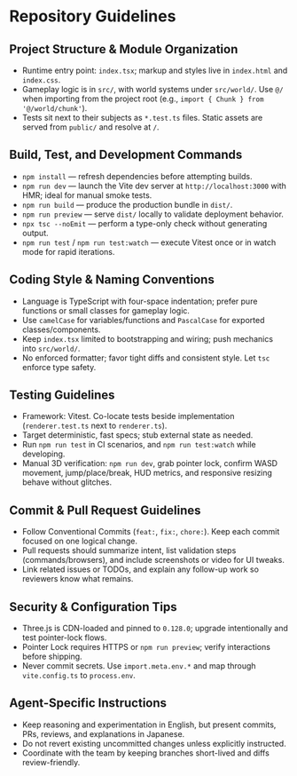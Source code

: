 # Repository Guidelines

## Project Structure & Module Organization
- Runtime entry point: `index.tsx`; markup and styles live in `index.html` and `index.css`.
- Gameplay logic is in `src/`, with world systems under `src/world/`. Use `@/` when importing from the project root (e.g., `import { Chunk } from '@/world/chunk'`).
- Tests sit next to their subjects as `*.test.ts` files. Static assets are served from `public/` and resolve at `/`.

## Build, Test, and Development Commands
- `npm install` — refresh dependencies before attempting builds.
- `npm run dev` — launch the Vite dev server at `http://localhost:3000` with HMR; ideal for manual smoke tests.
- `npm run build` — produce the production bundle in `dist/`.
- `npm run preview` — serve `dist/` locally to validate deployment behavior.
- `npx tsc --noEmit` — perform a type-only check without generating output.
- `npm run test` / `npm run test:watch` — execute Vitest once or in watch mode for rapid iterations.

## Coding Style & Naming Conventions
- Language is TypeScript with four-space indentation; prefer pure functions or small classes for gameplay logic.
- Use `camelCase` for variables/functions and `PascalCase` for exported classes/components.
- Keep `index.tsx` limited to bootstrapping and wiring; push mechanics into `src/world/`.
- No enforced formatter; favor tight diffs and consistent style. Let `tsc` enforce type safety.

## Testing Guidelines
- Framework: Vitest. Co-locate tests beside implementation (`renderer.test.ts` next to `renderer.ts`).
- Target deterministic, fast specs; stub external state as needed.
- Run `npm run test` in CI scenarios, and `npm run test:watch` while developing.
- Manual 3D verification: `npm run dev`, grab pointer lock, confirm WASD movement, jump/place/break, HUD metrics, and responsive resizing behave without glitches.

## Commit & Pull Request Guidelines
- Follow Conventional Commits (`feat:`, `fix:`, `chore:`). Keep each commit focused on one logical change.
- Pull requests should summarize intent, list validation steps (commands/browsers), and include screenshots or video for UI tweaks.
- Link related issues or TODOs, and explain any follow-up work so reviewers know what remains.

## Security & Configuration Tips
- Three.js is CDN-loaded and pinned to `0.128.0`; upgrade intentionally and test pointer-lock flows.
- Pointer Lock requires HTTPS or `npm run preview`; verify interactions before shipping.
- Never commit secrets. Use `import.meta.env.*` and map through `vite.config.ts` to `process.env`.

## Agent-Specific Instructions
- Keep reasoning and experimentation in English, but present commits, PRs, reviews, and explanations in Japanese.
- Do not revert existing uncommitted changes unless explicitly instructed.
- Coordinate with the team by keeping branches short-lived and diffs review-friendly.

